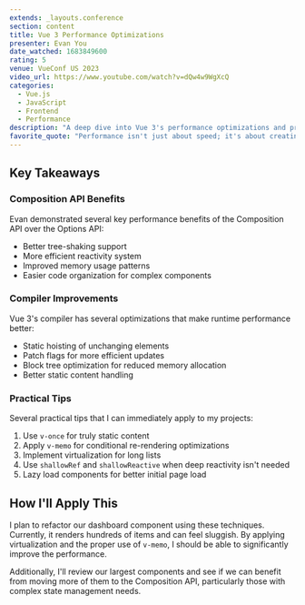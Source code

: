 ```yaml
---
extends: _layouts.conference
section: content
title: Vue 3 Performance Optimizations
presenter: Evan You
date_watched: 1683849600
rating: 5
venue: VueConf US 2023
video_url: https://www.youtube.com/watch?v=dQw4w9WgXcQ
categories:
  - Vue.js
  - JavaScript
  - Frontend
  - Performance
description: "A deep dive into Vue 3's performance optimizations and practical techniques for building faster Vue applications."
favorite_quote: "Performance isn't just about speed; it's about creating a delightful user experience."
---
```


## Key Takeaways

### Composition API Benefits

Evan demonstrated several key performance benefits of the Composition API over the Options API:

- Better tree-shaking support
- More efficient reactivity system
- Improved memory usage patterns
- Easier code organization for complex components

### Compiler Improvements

Vue 3's compiler has several optimizations that make runtime performance better:

- Static hoisting of unchanging elements
- Patch flags for more efficient updates
- Block tree optimization for reduced memory allocation
- Better static content handling

### Practical Tips

Several practical tips that I can immediately apply to my projects:

1. Use `v-once` for truly static content
2. Apply `v-memo` for conditional re-rendering optimizations
3. Implement virtualization for long lists
4. Use `shallowRef` and `shallowReactive` when deep reactivity isn't needed
5. Lazy load components for better initial page load

## How I'll Apply This

I plan to refactor our dashboard component using these techniques. Currently, it renders hundreds of items and can feel
sluggish. By applying virtualization and the proper use of `v-memo`, I should be able to significantly improve the
performance.

Additionally, I'll review our largest components and see if we can benefit from moving more of them to the Composition
API, particularly those with complex state management needs. 